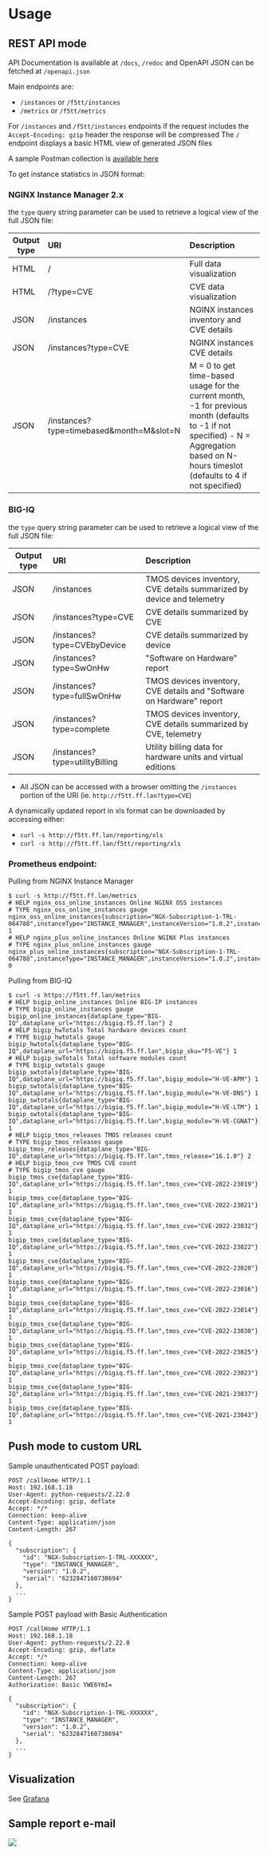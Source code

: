 # Usage

## REST API mode

API Documentation is available at `/docs`, `/redoc` and OpenAPI JSON can be fetched at `/openapi.json`

Main endpoints are:
- `/instances` or `/f5tt/instances`
- `/metrics` or `/f5tt/metrics`

For `/instances` and `/f5tt/instances` endpoints if the request includes the `Accept-Encoding: gzip` header the response will be compressed
The `/` endpoint displays a basic HTML view of generated JSON files

A sample Postman collection is [available here](/contrib/postman)

To get instance statistics in JSON format:

### NGINX Instance Manager 2.x

the `type` query string parameter can be used to retrieve a logical view of the full JSON file:

| Output type | URI | Description |
|---|:---|:---|
| HTML | / | Full data visualization |
| HTML | /?type=CVE | CVE data visualization |
| JSON | /instances | NGINX instances inventory and CVE details |
| JSON | /instances?type=CVE | NGINX instances CVE details |
| JSON | /instances?type=timebased&month=M&slot=N |M = 0 to get time-based usage for the current month, -1 for previous month (defaults to -1 if not specified) - N = Aggregation based on N-hours timeslot (defaults to 4 if not specified) |

### BIG-IQ

the `type` query string parameter can be used to retrieve a logical view of the full JSON file:

| Output type | URI | Description |
|---|:---|:---|
| JSON | /instances | TMOS devices inventory, CVE details summarized by device and telemetry|
| JSON | /instances?type=CVE | CVE details summarized by CVE |
| JSON | /instances?type=CVEbyDevice | CVE details summarized by device |
| JSON | /instances?type=SwOnHw | "Software on Hardware" report |
| JSON | /instances?type=fullSwOnHw | TMOS devices inventory, CVE details and "Software on Hardware" report |
| JSON | /instances?type=complete | TMOS devices inventory, CVE details summarized by CVE, telemetry |
| JSON | /instances?type=utilityBilling | Utility billing data for hardware units and virtual editions |

- All JSON can be accessed with a browser omitting the `/instances` portion of the URI (ie. `http://f5tt.ff.lan?type=CVE`)

A dynamically updated report in xls format can be downloaded by accessing either:

- `curl -s http://f5tt.ff.lan/reporting/xls`
- `curl -s http://f5tt.ff.lan/f5tt/reporting/xls`

### Prometheus endpoint:

Pulling from NGINX Instance Manager

```
$ curl -s http://f5tt.ff.lan/metrics
# HELP nginx_oss_online_instances Online NGINX OSS instances
# TYPE nginx_oss_online_instances gauge
nginx_oss_online_instances{subscription="NGX-Subscription-1-TRL-064788",instanceType="INSTANCE_MANAGER",instanceVersion="1.0.2",instanceSerial="6232847160738694"} 1
# HELP nginx_plus_online_instances Online NGINX Plus instances
# TYPE nginx_plus_online_instances gauge
nginx_plus_online_instances{subscription="NGX-Subscription-1-TRL-064788",instanceType="INSTANCE_MANAGER",instanceVersion="1.0.2",instanceSerial="6232847160738694"} 0
```

Pulling from BIG-IQ

```
$ curl -s https://f5tt.ff.lan/metrics
# HELP bigip_online_instances Online BIG-IP instances
# TYPE bigip_online_instances gauge
bigip_online_instances{dataplane_type="BIG-IQ",dataplane_url="https://bigiq.f5.ff.lan"} 2
# HELP bigip_hwTotals Total hardware devices count
# TYPE bigip_hwtotals gauge
bigip_hwtotals{dataplane_type="BIG-IQ",dataplane_url="https://bigiq.f5.ff.lan",bigip_sku="F5-VE"} 1
# HELP bigip_swTotals Total software modules count
# TYPE bigip_swtotals gauge
bigip_swtotals{dataplane_type="BIG-IQ",dataplane_url="https://bigiq.f5.ff.lan",bigip_module="H-VE-APM"} 1
bigip_swtotals{dataplane_type="BIG-IQ",dataplane_url="https://bigiq.f5.ff.lan",bigip_module="H-VE-DNS"} 1
bigip_swtotals{dataplane_type="BIG-IQ",dataplane_url="https://bigiq.f5.ff.lan",bigip_module="H-VE-LTM"} 1
bigip_swtotals{dataplane_type="BIG-IQ",dataplane_url="https://bigiq.f5.ff.lan",bigip_module="H-VE-CGNAT"} 1
# HELP bigip_tmos_releases TMOS releases count
# TYPE bigip_tmos_releases gauge
bigip_tmos_releases{dataplane_type="BIG-IQ",dataplane_url="https://bigiq.f5.ff.lan",tmos_release="16.1.0"} 2
# HELP bigip_tmos_cve TMOS CVE count
# TYPE bigip_tmos_cve gauge
bigip_tmos_cve{dataplane_type="BIG-IQ",dataplane_url="https://bigiq.f5.ff.lan",tmos_cve="CVE-2022-23019"} 1
bigip_tmos_cve{dataplane_type="BIG-IQ",dataplane_url="https://bigiq.f5.ff.lan",tmos_cve="CVE-2022-23021"} 1
bigip_tmos_cve{dataplane_type="BIG-IQ",dataplane_url="https://bigiq.f5.ff.lan",tmos_cve="CVE-2022-23032"} 1
bigip_tmos_cve{dataplane_type="BIG-IQ",dataplane_url="https://bigiq.f5.ff.lan",tmos_cve="CVE-2022-23022"} 1
bigip_tmos_cve{dataplane_type="BIG-IQ",dataplane_url="https://bigiq.f5.ff.lan",tmos_cve="CVE-2022-23020"} 1
bigip_tmos_cve{dataplane_type="BIG-IQ",dataplane_url="https://bigiq.f5.ff.lan",tmos_cve="CVE-2022-23016"} 1
bigip_tmos_cve{dataplane_type="BIG-IQ",dataplane_url="https://bigiq.f5.ff.lan",tmos_cve="CVE-2022-23014"} 1
bigip_tmos_cve{dataplane_type="BIG-IQ",dataplane_url="https://bigiq.f5.ff.lan",tmos_cve="CVE-2022-23030"} 1
bigip_tmos_cve{dataplane_type="BIG-IQ",dataplane_url="https://bigiq.f5.ff.lan",tmos_cve="CVE-2022-23025"} 1
bigip_tmos_cve{dataplane_type="BIG-IQ",dataplane_url="https://bigiq.f5.ff.lan",tmos_cve="CVE-2022-23023"} 1
bigip_tmos_cve{dataplane_type="BIG-IQ",dataplane_url="https://bigiq.f5.ff.lan",tmos_cve="CVE-2021-23037"} 1
bigip_tmos_cve{dataplane_type="BIG-IQ",dataplane_url="https://bigiq.f5.ff.lan",tmos_cve="CVE-2021-23043"} 1
```

## Push mode to custom URL

Sample unauthenticated POST payload:

```
POST /callHome HTTP/1.1
Host: 192.168.1.18
User-Agent: python-requests/2.22.0
Accept-Encoding: gzip, deflate
Accept: */*
Connection: keep-alive
Content-Type: application/json
Content-Length: 267

{
  "subscription": {
    "id": "NGX-Subscription-1-TRL-XXXXXX",
    "type": "INSTANCE_MANAGER",
    "version": "1.0.2",
    "serial": "6232847160738694"
  },
  ...
}
```

Sample POST payload with Basic Authentication

```
POST /callHome HTTP/1.1
Host: 192.168.1.18
User-Agent: python-requests/2.22.0
Accept-Encoding: gzip, deflate
Accept: */*
Connection: keep-alive
Content-Type: application/json
Content-Length: 267
Authorization: Basic YWE6YmI=

{
  "subscription": {
    "id": "NGX-Subscription-1-TRL-XXXXXX",
    "type": "INSTANCE_MANAGER",
    "version": "1.0.2",
    "serial": "6232847160738694"
  },
  ...
}
```


## Visualization

See [Grafana](/contrib/grafana)


## Sample report e-mail

<img src="./images/reporting-mail.png"/>
